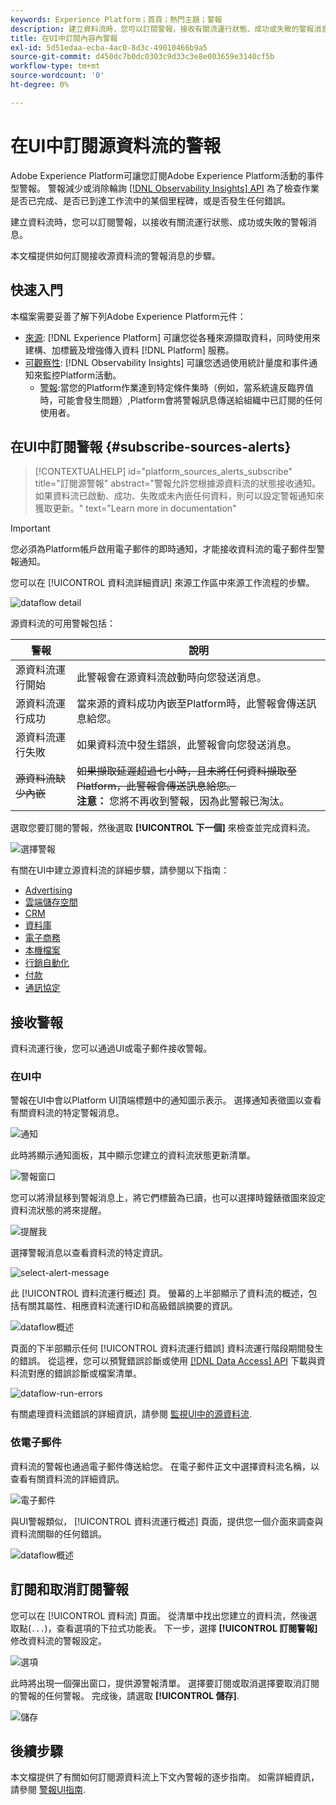 ```yaml
---
keywords: Experience Platform；首頁；熱門主題；警報
description: 建立資料流時，您可以訂閱警報，接收有關流運行狀態、成功或失敗的警報消息。
title: 在UI中訂閱內容內警報
exl-id: 5d51edaa-ecba-4ac0-8d3c-49010466b9a5
source-git-commit: d450dc7b0dc0303c9d33c3e8e003659e3140cf5b
workflow-type: tm+mt
source-wordcount: '0'
ht-degree: 0%

---
```


# 在UI中訂閱源資料流的警報

Adobe Experience Platform可讓您訂閱Adobe Experience Platform活動的事件型警報。 警報減少或消除輪詢 [[!DNL Observability Insights] API](../../../observability/api/overview.md) 為了檢查作業是否已完成、是否已到達工作流中的某個里程碑，或是否發生任何錯誤。

建立資料流時，您可以訂閱警報，以接收有關流運行狀態、成功或失敗的警報消息。

本文檔提供如何訂閱接收源資料流的警報消息的步驟。

## 快速入門

本檔案需要妥善了解下列Adobe Experience Platform元件：

* [來源](../../home.md): [!DNL Experience Platform] 可讓您從各種來源擷取資料，同時使用來建構、加標籤及增強傳入資料 [!DNL Platform] 服務。
* [可觀察性](../../../observability/home.md): [!DNL Observability Insights] 可讓您透過使用統計量度和事件通知來監控Platform活動。
   * [警報](../../../observability/alerts/overview.md):當您的Platform作業達到特定條件集時（例如，當系統違反臨界值時，可能會發生問題）,Platform會將警報訊息傳送給組織中已訂閱的任何使用者。

## 在UI中訂閱警報 {#subscribe-sources-alerts}

>[!CONTEXTUALHELP]
>id="platform_sources_alerts_subscribe"
>title="訂閱源警報"
>abstract="警報允許您根據源資料流的狀態接收通知。 如果資料流已啟動、成功、失敗或未內嵌任何資料，則可以設定警報通知來獲取更新。"
>text="Learn more in documentation"

>[!IMPORTANT]
>
>您必須為Platform帳戶啟用電子郵件的即時通知，才能接收資料流的電子郵件型警報通知。

您可以在 [!UICONTROL 資料流詳細資訊] 來源工作區中來源工作流程的步驟。

![dataflow detail](../../images/tutorials/alerts/dataflow-detail.png)

源資料流的可用警報包括：

| 警報 | 說明 |
| --- | --- |
| 源資料流運行開始 | 此警報會在源資料流啟動時向您發送消息。 |
| 源資料流運行成功 | 當來源的資料成功內嵌至Platform時，此警報會傳送訊息給您。 |
| 源資料流運行失敗 | 如果資料流中發生錯誤，此警報會向您發送消息。 |
| ~~源資料流缺少內嵌~~ | ~~如果擷取延遲超過七小時，且未將任何資料擷取至Platform，此警報會傳送訊息給您。~~ <br>**注意：** 您將不再收到警報，因為此警報已淘汰。 |

選取您要訂閱的警報，然後選取 **[!UICONTROL 下一個]** 來檢查並完成資料流。

![選擇警報](../../images/tutorials/alerts/select-alerts.png)

有關在UI中建立源資料流的詳細步驟，請參閱以下指南：

* [Advertising](./dataflow/advertising.md)
* [雲端儲存空間](./dataflow/batch/cloud-storage.md)
* [CRM](./dataflow/crm.md)
* [資料庫](./dataflow/databases.md)
* [電子商務](./dataflow/ecommerce.md)
* [本機檔案](./create/local-system/local-file-upload.md)
* [行銷自動化](./dataflow/marketing-automation.md)
* [付款](./dataflow/payments.md)
* [通訊協定](./dataflow/protocols.md)

## 接收警報

資料流運行後，您可以通過UI或電子郵件接收警報。

### 在UI中

警報在UI中會以Platform UI頂端標題中的通知圖示表示。 選擇通知表徵圖以查看有關資料流的特定警報消息。

![通知](../../images/tutorials/alerts/notification.png)

此時將顯示通知面板，其中顯示您建立的資料流狀態更新清單。

![警報窗口](../../images/tutorials/alerts/alert-window.png)

您可以將滑鼠移到警報消息上，將它們標籤為已讀，也可以選擇時鐘錶徵圖來設定資料流狀態的將來提醒。

![提醒我](../../images/tutorials/alerts/remind-me.png)

選擇警報消息以查看資料流的特定資訊。

![select-alert-message](../../images/tutorials/alerts/select-alert-message.png)

此 [!UICONTROL 資料流運行概述] 頁。 螢幕的上半部顯示了資料流的概述，包括有關其屬性、相應資料流運行ID和高級錯誤摘要的資訊。

![dataflow概述](../../images/tutorials/alerts/dataflow-overview.png)

頁面的下半部顯示任何 [!UICONTROL 資料流運行錯誤] 資料流運行階段期間發生的錯誤。 從這裡，您可以預覽錯誤診斷或使用 [[!DNL Data Access] API](https://www.adobe.io/experience-platform-apis/references/data-access/) 下載與資料流對應的錯誤診斷或檔案清單。

![dataflow-run-errors](../../images/tutorials/alerts/dataflow-run-error.png)

有關處理資料流錯誤的詳細資訊，請參閱 [監視UI中的源資料流](../../../dataflows/ui/monitor-sources.md).

### 依電子郵件

資料流的警報也通過電子郵件傳送給您。 在電子郵件正文中選擇資料流名稱，以查看有關資料流的詳細資訊。

![電子郵件](../../images/tutorials/alerts/email.png)

與UI警報類似， [!UICONTROL 資料流運行概述] 頁面，提供您一個介面來調查與資料流關聯的任何錯誤。

![dataflow概述](../../images/tutorials/alerts/dataflow-overview.png)

## 訂閱和取消訂閱警報

您可以在 [!UICONTROL 資料流] 頁面。 從清單中找出您建立的資料流，然後選取點(`...`)，查看選項的下拉式功能表。 下一步，選擇 **[!UICONTROL 訂閱警報]** 修改資料流的警報設定。

![選項](../../images/tutorials/alerts/options.png)

此時將出現一個彈出窗口，提供源警報清單。 選擇要訂閱或取消選擇要取消訂閱的警報的任何警報。 完成後，請選取 **[!UICONTROL 儲存]**.

![儲存](../../images/tutorials/alerts/save.png)

## 後續步驟

本文檔提供了有關如何訂閱源資料流上下文內警報的逐步指南。 如需詳細資訊，請參閱 [警報UI指南](../../../observability/alerts/ui.md).